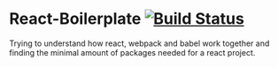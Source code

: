 # React-Boilerplate [![Build Status](https://travis-ci.com/sambokai/React-Boilerplate.svg?branch=master)](https://travis-ci.com/sambokai/React-Boilerplate)

Trying to understand how react, webpack and babel work together and finding the minimal amount of packages needed for a react project.
